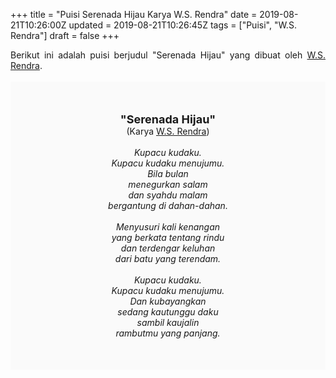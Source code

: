 +++
title = "Puisi Serenada Hijau Karya W.S. Rendra"
date = 2019-08-21T10:26:00Z
updated = 2019-08-21T10:26:45Z
tags = ["Puisi", "W.S. Rendra"]
draft = false
+++

<div dir="ltr" style="text-align: left;" trbidi="on"><div style="text-align: justify;">Berikut ini adalah puisi berjudul "Serenada Hijau" yang dibuat oleh <a href="https://ensiklopedia.kemdikbud.go.id/sastra/artikel/Rendra" target="_blank">W.S. Rendra</a>.</div><br /><div style="background: #FAFAFA; font-size: 14px; height: auto; margin: 0 auto; padding: 50px; text-align: center; width: auto;"><span style="font-size: 18px;"><b>"Serenada Hijau"</b></span><br />(Karya <a href="https://www.sekata.web.id/tags/w.s.-rendra" target="_blank">W.S. Rendra</a>) <br /><br /><i>Kupacu kudaku.<br />Kupacu kudaku menujumu.<br />Bila bulan<br />menegurkan salam<br />dan syahdu malam<br />bergantung di dahan-dahan.<br /><br />Menyusuri kali kenangan<br />yang berkata tentang rindu<br />dan terdengar keluhan<br />dari batu yang terendam.<br /><br />Kupacu kudaku.<br />Kupacu kudaku menujumu.<br />Dan kubayangkan<br />sedang kautunggu daku<br />sambil kaujalin<br />rambutmu yang panjang.</i> </div></div>

